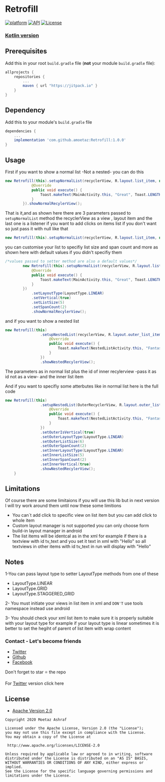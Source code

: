 # Retrofill
[![platform](https://img.shields.io/badge/platform-Android-yellow.svg)](https://www.android.com)
[![API](https://img.shields.io/badge/API-19%2B-brightgreen.svg?style=plastic)](https://android-arsenal.com/api?level=19)
[![License](https://img.shields.io/badge/license-Apache%202-4EB1BA.svg?style=flat-square)](https://www.apache.org/licenses/LICENSE-2.0.html)

### [Kotlin version](https://github.com/amoetaz/Retrofill-KT)


## Prerequisites

Add this in your root `build.gradle` file (**not** your module `build.gradle` file):

```gradle
allprojects {
	repositories {
		...
		maven { url "https://jitpack.io" }
	}
}
```

## Dependency

Add this to your module's `build.gradle` file  

```gradle
dependencies {
	...
	implementation 'com.github.amoetaz:Retrofill:1.0.0'
}
```
## Usage

First if you want to show a normal list -Not a nested- you can do this

``` java
new Retrofill(this).setupNormalList(recyclerView, R.layout.list_item, new Action() {
            @Override
            public void execute() {
                Toast.makeText(MainActivity.this, "Great", Toast.LENGTH_SHORT).show();
            }
        }).showNormalRecylerView();
```
That is it,and as shown here there are 3 parameters passed to `setupNormalList` method the recyclerView as a view , layout item and the last one is a listener
if you want to add clicks on items list if you don't want so just pass it with null like that

``` java
new Retrofill(this).setupNormalList(recyclerView, R.layout.list_item, null)
```

you can customise your list to specifiy list size and span count and more as shown here with default values if you didn't specifiy them


``` java
/*values passed to setter method are also a default values*/
        new Retrofill(this).setupNormalList(recyclerView, R.layout.list_item, new Action() {
            @Override
            public void execute() {
                Toast.makeText(MainActivity.this, "Great", Toast.LENGTH_SHORT).show();
            }
        })
            .setLayoutType(LayoutType.LINEAR)
            .setVertical(true)
            .setListSize(5)
            .setSpanCount(2)
            .showNormalRecylerView();
```
 
 and if you want to show a nested list 

``` java
new Retrofill(this)
                .setupNestedList(recyclerView, R.layout.outer_list_item, R.id.rv_inner_list, R.layout.inner_list_item, new Action() {
                    @Override
                    public void execute() {
                        Toast.makeText(NestedListActivity.this, "Fantastic", Toast.LENGTH_SHORT).show();
                    }
                })
                .showNestedRecylerView();
```
The parameters as in normal list plus the id of inner recylerview -pass it as id not as a view- and the inner list item

And if you want to specifiy some atterbutes like in normal list here is the full code


``` java
new Retrofill(this)
                .setupNestedList(OuterRecyclerView, R.layout.outer_list_item, R.id.rv_inner_list, R.layout.inner_list_item, new Action() {
                    @Override
                    public void execute() {
                        Toast.makeText(NestedListActivity.this, "Fantastic", Toast.LENGTH_SHORT).show();
                    }
                })
                .setOuterIsVertical(true)
                .setOuterLayoutType(LayoutType.LINEAR)
                .setOuterListSize(6)
                .setOuterSpanCount(2)
                .setInnerLayoutType(LayoutType.LINEAR)
                .setInnerListSize(5)
                .setInnerSpanCount(2)
                .setInnerVertical(true)
                .showNestedRecylerView();
    }
```


## Limitations
Of course there are some limitaions if you will use this lib but in next version I will try work around them
until now these some limitions
* You can`t add click to specific view on list item but you can add click to whole item 
* Custom layout manager is not supported you can only choose form build-in layout manager in android 
* The list items will be identcal as in the xml for example if there is a textview with id tv_text and you set it text in xml with "Hello" so all textviews in other items with id tv_text in run will display with "Hello"

## Notes
1-You can pass layout type to setter LayoutType methods from one of these
* LayoutType.LINEAR
* LayoutType.GRID
* LayoutType.STAGGERED_GRID

2- You must initiate your views in list item in xml and `DON'T` use tools namespace instead use android

3- You should check your xml list item to make sure it is properly suitable with your layout type for example if your layout type is linear sometimes it is better to set the hegiht of parent of list item with wrap content


### Contact - Let's become friends
- [Twitter](https://twitter.com/amoeatz)
- [Github](https://github.com/amoetaz)
- [Facebook](https://www.facebook.com/amotaz)

<p>
Don't forget to star ⭐ the repo
</p>

For [Twitter](https://twitter.com/amoeatz) version click here

## License

* [Apache Version 2.0](http://www.apache.org/licenses/LICENSE-2.0.html)

```
Copyright 2020 Moetaz Ashraf

Licensed under the Apache License, Version 2.0 (the "License");
you may not use this file except in compliance with the License.
You may obtain a copy of the License at

 http://www.apache.org/licenses/LICENSE-2.0

Unless required by applicable law or agreed to in writing, software
distributed under the License is distributed on an "AS IS" BASIS,
WITHOUT WARRANTIES OR CONDITIONS OF ANY KIND, either express or implied.
See the License for the specific language governing permissions and
limitations under the License.